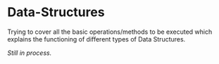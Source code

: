# Data-Structures
Trying to cover all the basic operations/methods to be executed which explains the functioning of different types of Data Structures.                                           

*Still in process.*
